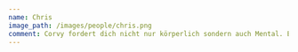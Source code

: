 ```yaml
---
name: Chris
image_path: /images/people/chris.png
comment: Corvy fordert dich nicht nur körperlich sondern auch Mental. Es ist was ganz anderes als das typische Workout im Fitnessstudio, es ist abwechslungsreich und motiviert dich immer aufs Neue!! Ausprobieren lohnt sich definitiv!
---
```

